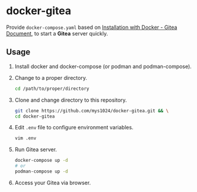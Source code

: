 # docker-gitea

Provide `docker-compose.yaml` based on [Installation with Docker - Gitea Document](https://docs.gitea.io/en-us/install-with-docker/), to start a **Gitea** server quickly.

## Usage

1. Install docker and docker-compose (or podman and podman-compose).

2. Change to a proper directory.

   ```bash
   cd /path/to/proper/directory
   ```

3. Clone and change directory to this repository.

    ```bash
    git clone https://github.com/mys1024/docker-gitea.git && \
    cd docker-gitea
    ```

4. Edit `.env` file to configure environment variables.

    ```bash
    vim .env
    ```

4. Run Gitea server.

    ```bash
    docker-compose up -d
    # or
    podman-compose up -d
    ```

6. Access your Gitea via browser.
